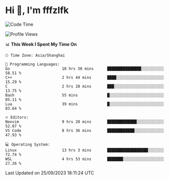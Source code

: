 # Hi 👋, I'm fffzlfk

<!--START_SECTION:waka-->
![Code Time](http://img.shields.io/badge/Code%20Time-441%20hrs%2039%20mins-blue)

![Profile Views](http://img.shields.io/badge/Profile%20Views-0-blue)

📊 **This Week I Spent My Time On** 

```text
🕑︎ Time Zone: Asia/Shanghai

💬 Programming Languages: 
Go                       10 hrs 30 mins      ███████████████░░░░░░░░░░   58.51 % 
C++                      2 hrs 44 mins       ████░░░░░░░░░░░░░░░░░░░░░   15.29 % 
C                        2 hrs 28 mins       ███░░░░░░░░░░░░░░░░░░░░░░   13.75 % 
Bash                     55 mins             █░░░░░░░░░░░░░░░░░░░░░░░░   05.11 % 
Lua                      39 mins             █░░░░░░░░░░░░░░░░░░░░░░░░   03.64 % 

🔥 Editors: 
Neovim                   9 hrs 20 mins       █████████████░░░░░░░░░░░░   52.07 % 
VS Code                  8 hrs 36 mins       ████████████░░░░░░░░░░░░░   47.93 % 

💻 Operating System: 
Linux                    13 hrs 3 mins       ██████████████████░░░░░░░   72.74 % 
WSL                      4 hrs 53 mins       ███████░░░░░░░░░░░░░░░░░░   27.26 % 
```


 Last Updated on 25/09/2023 18:11:24 UTC
<!--END_SECTION:waka-->
